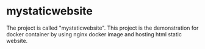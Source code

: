 # mystaticwebsite
The project is called "mystaticwebsite". This project is the demonstration for docker container by using nginx docker image and hosting html static website.
